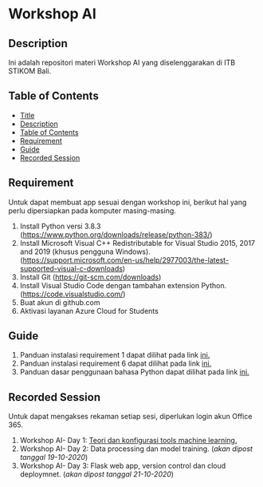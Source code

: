 # Workshop AI

## Description

Ini adalah repositori materi Workshop AI yang diselenggarakan di ITB STIKOM Bali.

## Table of Contents

- [Title](#title)
- [Description](#description)
- [Table of Contents](#table-of-contents)
- [Requirement](#requirement)
- [Guide](#guide)
- [Recorded Session](#recorded-session)

## Requirement

Untuk dapat membuat app sesuai dengan workshop ini, berikut hal yang perlu dipersiapkan pada komputer masing-masing.
1. Install Python versi 3.8.3 (https://www.python.org/downloads/release/python-383/)
2. Install Microsoft Visual C++ Redistributable for Visual Studio 2015, 2017 and 2019 (khusus pengguna Windows). (https://support.microsoft.com/en-us/help/2977003/the-latest-supported-visual-c-downloads)
3. Install Git (https://git-scm.com/downloads)
4. Install Visual Studio Code dengan tambahan extension Python. (https://code.visualstudio.com/)
5. Buat akun di github.com 
6. Aktivasi layanan Azure Cloud for Students

## Guide

1. Panduan instalasi requirement 1 dapat dilihat pada link <a href="https://github.com/mdsatria/WorkshopAI/blob/master/Panduan/Panduan%20Instalasi%20Python.pdf">ini.</a>
2. Panduan instalasi requirement 6 dapat dilihat pada link <a href="https://github.com/mdsatria/WorkshopAI/blob/master/Panduan/Panduan%20Microsoft%20Azure.pdf">ini.</a>
3. Panduan dasar penggunaan bahasa Python dapat dilihat pada link <a href="https://github.com/mdsatria/WorkshopAI/blob/master/Panduan/Panduan%20Bahasa%20Python.ipynb">ini.</a>


## Recorded Session

Untuk dapat mengakses rekaman setiap sesi, diperlukan login akun Office 365.

1. Workshop AI- Day 1: <a href="https://web.microsoftstream.com/video/ff6305f0-e613-49a2-a361-5400f9af42ea">Teori dan konfigurasi tools machine learning.</a>
2. Workshop AI- Day 2: Data processing dan model training. (*akan dipost tanggal 19-10-2020*)
3. Workshop AI- Day 3: Flask web app, version control dan cloud deploymnet. (*akan dipost tanggal 21-10-2020*)